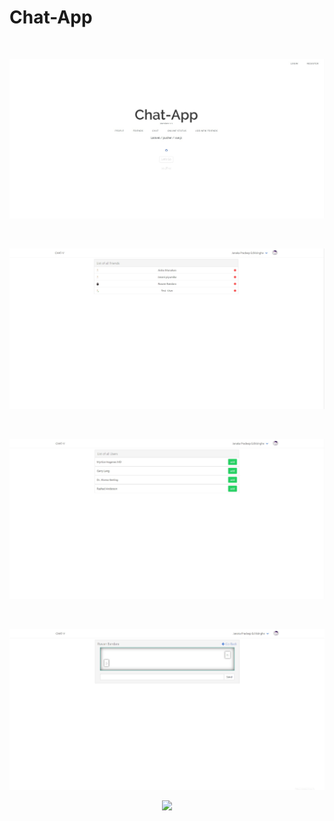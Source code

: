 # Chat-App

<br>
<p align="center"><img src="public/image/1.jpg"></p>
<br>
<p align="center"><img src="public/image/2.jpg"></p>
<br>
<p align="center"><img src="public/image/3.jpg"></p>
<br>
<p align="center"><img src="public/image/4.jpg"></p>


<p align="center"><img src="https://laravel.com/assets/img/components/logo-laravel.svg"></p>





